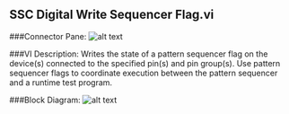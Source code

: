 ## **SSC Digital Write Sequencer Flag.vi**
###Connector Pane:
![alt text](/Digital/SSC%20Digital/Sequencer%20Flags%20and%20Registers/SSC%20Digital%20Write%20Sequencer%20Flag.vic.png "SSC Digital Write Sequencer Flag.vi connector pane")

###VI Description:
Writes the state of a pattern sequencer flag on the device(s) connected to the specified pin(s) and pin group(s). Use pattern sequencer flags to coordinate execution between the pattern sequencer and a runtime test program.

###Block Diagram:
![alt text](/Digital/SSC%20Digital/Sequencer%20Flags%20and%20Registers/SSC%20Digital%20Write%20Sequencer%20Flag.vid.png "SSC Digital Write Sequencer Flag.vi block diagram")
